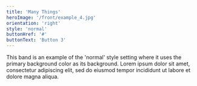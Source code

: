```yaml
---
title: 'Many Things'
heroImage: '/front/example_4.jpg'
orientation: 'right'
style: 'normal'
buttonHref: '#'
buttonText: 'Button 3'
---
```


This band is an example of the 'normal' style setting where it uses the primary background color as its background. Lorem ipsum dolor sit amet, consectetur adipiscing elit, sed do eiusmod tempor incididunt ut labore et dolore magna aliqua.
